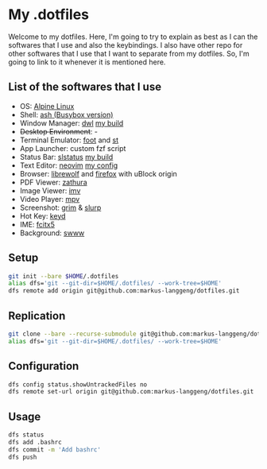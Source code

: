 # My .dotfiles

Welcome to my dotfiles. Here, I'm going to try to explain as best as I can the
softwares that I use and also the keybindings. I also have other repo for other
softwares that I use that I want to separate from my dotfiles. So, I'm going to
link to it whenever it is mentioned here.

## List of the softwares that I use

- OS: [Alpine Linux](https://alpinelinux.org)
- Shell: [ash (Busybox version)](https://busybox.net)
- Window Manager: [dwl](https://codeberg.org/dwl/dwl/) [my build](https://github.com/markus-langgeng/dwl/tree/0.7)
- ~~Desktop Environment~~: -
- Terminal Emulator: [foot](https://codeberg.org/dnkl/foot) and [st](https://github.com/lukesmithxyz/st)
- App Launcher: custom fzf script
- Status Bar: [slstatus](https://tools.suckless.org/slstatus) [my build](https://github.com/markus-langgeng/slstatus)
- Text Editor: [neovim](https://github.com/neovim/neovim/) [my config](https://github.com/markus-langgeng/nvim)
- Browser: [librewolf](https://librewolf.net/) and [firefox](https://www.mozilla.org/en-US/firefox/) with uBlock origin
- PDF Viewer: [zathura](https://pwmt.org/projects/zathura/)
- Image Viewer: [imv](https://sr.ht/~exec64/imv)
- Video Player: [mpv](https://mpv.io/)
- Screenshot: [grim](https://wayland.emersion.fr/grim/) & [slurp](https://wayland.emersion.fr/slurp/)
- Hot Key: [keyd](https://github.com/rvaiya/keyd)
- IME: [fcitx5](https://fcitx-im.org/wiki/Fcitx_5)
- Background: [swww](https://github.com/LGFae/swww)

## Setup
```sh
git init --bare $HOME/.dotfiles
alias dfs='git --git-dir=$HOME/.dotfiles/ --work-tree=$HOME'
dfs remote add origin git@github.com:markus-langgeng/dotfiles.git
```

## Replication
```sh
git clone --bare --recurse-submodule git@github.com:markus-langgeng/dotfiles.git $HOME/.dotfiles
alias dfs='git --git-dir=$HOME/.dotfiles/ --work-tree=$HOME'
```

## Configuration
```sh
dfs config status.showUntrackedFiles no
dfs remote set-url origin git@github.com:markus-langgeng/dotfiles.git
```

## Usage
```sh
dfs status
dfs add .bashrc
dfs commit -m 'Add bashrc'
dfs push
```
